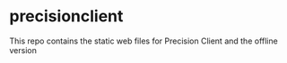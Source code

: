 # precisionclient

This repo contains the static web files for Precision Client and the offline version